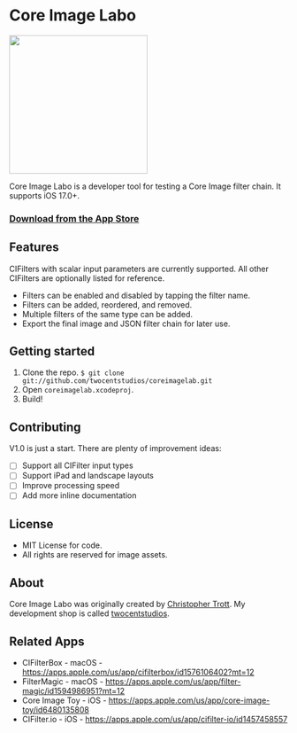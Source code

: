 # Core Image Labo

<img width="250" src="/count/Assets.xcassets/AppIcon.appiconset/any.png">

Core Image Labo is a developer tool for testing a Core Image filter chain. It supports iOS 17.0+.

### [Download from the App Store](https://apps.apple.com/us/app/core-image-labo/id6742433427)

## Features

CIFilters with scalar input parameters are currently supported. All other CIFilters are optionally listed for reference.

- Filters can be enabled and disabled by tapping the filter name.
- Filters can be added, reordered, and removed.
- Multiple filters of the same type can be added.
- Export the final image and JSON filter chain for later use.

## Getting started

1. Clone the repo. `$ git clone git://github.com/twocentstudios/coreimagelab.git`
2. Open `coreimagelab.xcodeproj`.
3. Build!

## Contributing

V1.0 is just a start. There are plenty of improvement ideas:

- [ ] Support all CIFilter input types
- [ ] Support iPad and landscape layouts
- [ ] Improve processing speed
- [ ] Add more inline documentation

## License

- MIT License for code.
- All rights are reserved for image assets.

## About

Core Image Labo was originally created by [Christopher Trott](https://hachyderm.io/@twocentstudios). My development shop is called [twocentstudios](http://twocentstudios.com).

## Related Apps

- CIFilterBox - macOS - https://apps.apple.com/us/app/cifilterbox/id1576106402?mt=12
- FilterMagic - macOS - https://apps.apple.com/us/app/filter-magic/id1594986951?mt=12
- Core Image Toy - iOS - https://apps.apple.com/us/app/core-image-toy/id6480135808
- CIFilter.io - iOS - https://apps.apple.com/us/app/cifilter-io/id1457458557
